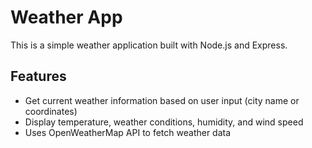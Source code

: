 # Weather App

This is a simple weather application built with Node.js and Express.

## Features

- Get current weather information based on user input (city name or coordinates)
- Display temperature, weather conditions, humidity, and wind speed
- Uses OpenWeatherMap API to fetch weather data
